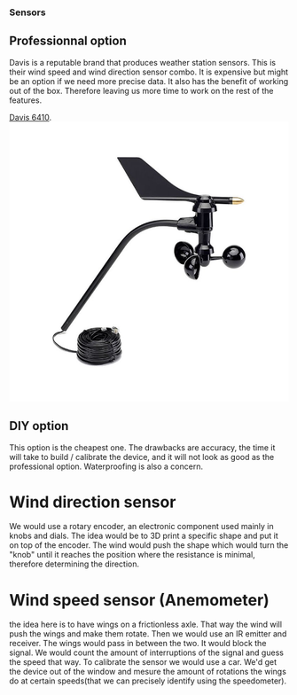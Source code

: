 ### Sensors

## Professionnal option

Davis is a reputable brand that produces weather station sensors.
This is their wind speed and wind direction sensor combo. It is expensive but might be an option if we need more precise data.
It also has the benefit of working out of the box. Therefore leaving us more time to work on the rest of the features.

[Davis 6410](https://www.davis-europe.nl/product/davis-6410-anemometer-for-vantage-pro2-vantage-pro/).
![Davis 6410](pictures/6410.jpg)

## DIY option

This option is the cheapest one.  The drawbacks are accuracy, the time it will take to build / calibrate the device, and it will not look as good as the professional option. Waterproofing is also a concern.

# Wind direction sensor

We would use a rotary encoder, an electronic component used mainly in knobs and dials. The idea would be to 3D print a specific shape and put it on top of the encoder.
The wind would push the shape which would turn the "knob" until it reaches the position where the resistance is minimal, therefore determining the direction.

# Wind speed sensor (Anemometer)

the idea here is to have wings on a frictionless axle. That way the wind will push the wings and make them rotate.
Then we would use an IR emitter and receiver. The wings would pass in between the two. It would block the signal.
We would count the amount of interruptions of the signal and guess the speed that way. 
To calibrate the sensor we would use a car. We'd get the device out of the window and mesure the amount of rotations the wings do at certain speeds(that we can precisely identify using the speedometer).